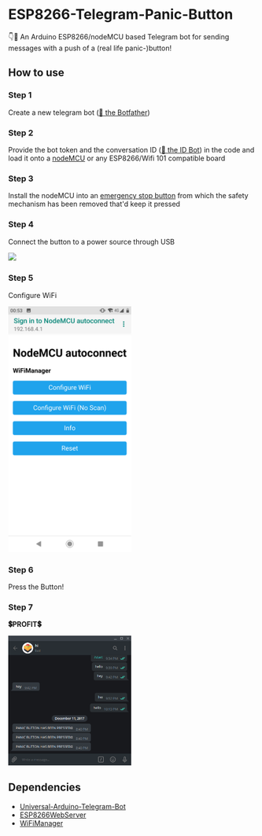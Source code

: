 # ESP8266-Telegram-Panic-Button
👇💬 An Arduino ESP8266/nodeMCU based Telegram bot for sending messages with a push of a (real life panic-)button!

## How to use
### Step 1
Create a new telegram bot ([💬 the Botfather](https://telegram.me/BotFather))

### Step 2
Provide the bot token and the conversation ID ([💬 the ID Bot](https://t.me/myidbot)) in the code and load it onto a [nodeMCU](https://www.aliexpress.com/item/V2-4M-4FLASH-NodeMcu-Lua-WIFI-Networking-development-board-Based-ESP8266/32647690484.html) or any ESP8266/Wifi 101 compatible board

### Step 3
Install the nodeMCU into an [emergency stop button](https://www.aliexpress.com/item/1-NO-1-NC-10A-660V-Emergency-Stop-Push-Button-Red-Mushroom-Switch-Station-EDF88/32976080135.html) from which the safety mechanism has been removed that'd keep it pressed

### Step 4
Connect the button to a power source through USB

<img src="https://github.com/gcsecsey/ESP8266-IoT-button/blob/master/images/step1.png" width="250">

### Step 5
Configure WiFi

<img src="https://github.com/gcsecsey/ESP8266-IoT-button/blob/master/images/step2.png" width="250">

### Step 6
Press the Button!

### Step 7
__💲PROFIT💲__

<img src="https://github.com/gcsecsey/ESP8266-IoT-button/blob/master/images/step3.png" width="250">

## Dependencies
 - [Universal-Arduino-Telegram-Bot](https://github.com/witnessmenow/Universal-Arduino-Telegram-Bot)
 - [ESP8266WebServer](https://github.com/esp8266/Arduino/tree/master/libraries/ESP8266WebServer)
 - [WiFiManager](https://github.com/tzapu/WiFiManager)
